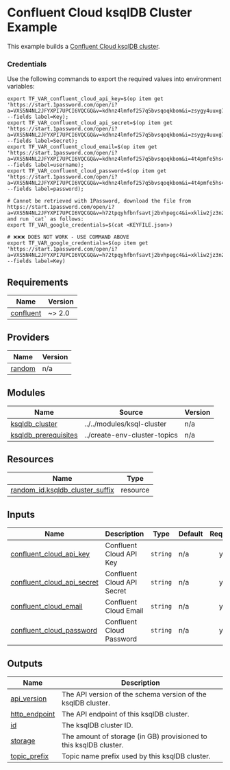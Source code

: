 # Confluent Cloud ksqlDB Cluster Example

This example builds a [Confluent Cloud ksqlDB cluster](https://docs.confluent.io/cloud/current/ksqldb/index.html).

### Credentials

Use the following commands to export the required values into environment variables:

```shell
export TF_VAR_confluent_cloud_api_key=$(op item get 'https://start.1password.com/open/i?a=VXS5N4NL2JFYXPI7UPCI6VQCGQ&v=kdhnz4lmfof257q5bvsqoqkbom&i=zsygy4uuxg7mgythbejlgrfr24&h=honestbank.1password.com' --fields label=Key);
export TF_VAR_confluent_cloud_api_secret=$(op item get 'https://start.1password.com/open/i?a=VXS5N4NL2JFYXPI7UPCI6VQCGQ&v=kdhnz4lmfof257q5bvsqoqkbom&i=zsygy4uuxg7mgythbejlgrfr24&h=honestbank.1password.com' --fields label=Secret);
export TF_VAR_confluent_cloud_email=$(op item get 'https://start.1password.com/open/i?a=VXS5N4NL2JFYXPI7UPCI6VQCGQ&v=kdhnz4lmfof257q5bvsqoqkbom&i=4t4pmfe5hs4q6a4fawg6adqoza&h=honestbank.1password.com' --fields label=username);
export TF_VAR_confluent_cloud_password=$(op item get 'https://start.1password.com/open/i?a=VXS5N4NL2JFYXPI7UPCI6VQCGQ&v=kdhnz4lmfof257q5bvsqoqkbom&i=4t4pmfe5hs4q6a4fawg6adqoza&h=honestbank.1password.com' --fields label=password);

# Cannot be retrieved with 1Password, download the file from https://start.1password.com/open/i?a=VXS5N4NL2JFYXPI7UPCI6VQCGQ&v=h72tpqyhfbnfsavtj2bvhpegc4&i=xkliw2jz3n2echyn47derptoy4&h=honestbank.1password.com and run `cat` as follows:
export TF_VAR_google_credentials=$(cat <KEYFILE.json>)

# ❌❌❌ DOES NOT WORK - USE COMMAND ABOVE
export TF_VAR_google_credentials=$(op item get 'https://start.1password.com/open/i?a=VXS5N4NL2JFYXPI7UPCI6VQCGQ&v=h72tpqyhfbnfsavtj2bvhpegc4&i=xkliw2jz3n2echyn47derptoy4&h=honestbank.1password.com' --fields label=Key)
```


<!-- BEGIN_TF_DOCS -->
## Requirements

| Name | Version |
|------|---------|
| <a name="requirement_confluent"></a> [confluent](#requirement\_confluent) | ~> 2.0 |

## Providers

| Name | Version |
|------|---------|
| <a name="provider_random"></a> [random](#provider\_random) | n/a |

## Modules

| Name | Source | Version |
|------|--------|---------|
| <a name="module_ksqldb_cluster"></a> [ksqldb\_cluster](#module\_ksqldb\_cluster) | ../../modules/ksql-cluster | n/a |
| <a name="module_ksqldb_prerequisites"></a> [ksqldb\_prerequisites](#module\_ksqldb\_prerequisites) | ../create-env-cluster-topics | n/a |

## Resources

| Name | Type |
|------|------|
| [random_id.ksqldb_cluster_suffix](https://registry.terraform.io/providers/hashicorp/random/latest/docs/resources/id) | resource |

## Inputs

| Name | Description | Type | Default | Required |
|------|-------------|------|---------|:--------:|
| <a name="input_confluent_cloud_api_key"></a> [confluent\_cloud\_api\_key](#input\_confluent\_cloud\_api\_key) | Confluent Cloud API Key | `string` | n/a | yes |
| <a name="input_confluent_cloud_api_secret"></a> [confluent\_cloud\_api\_secret](#input\_confluent\_cloud\_api\_secret) | Confluent Cloud API Secret | `string` | n/a | yes |
| <a name="input_confluent_cloud_email"></a> [confluent\_cloud\_email](#input\_confluent\_cloud\_email) | Confluent Cloud Email | `string` | n/a | yes |
| <a name="input_confluent_cloud_password"></a> [confluent\_cloud\_password](#input\_confluent\_cloud\_password) | Confluent Cloud Password | `string` | n/a | yes |

## Outputs

| Name | Description |
|------|-------------|
| <a name="output_api_version"></a> [api\_version](#output\_api\_version) | The API version of the schema version of the ksqlDB cluster. |
| <a name="output_http_endpoint"></a> [http\_endpoint](#output\_http\_endpoint) | The API endpoint of this ksqlDB cluster. |
| <a name="output_id"></a> [id](#output\_id) | The ksqlDB cluster ID. |
| <a name="output_storage"></a> [storage](#output\_storage) | The amount of storage (in GB) provisioned to this ksqlDB cluster. |
| <a name="output_topic_prefix"></a> [topic\_prefix](#output\_topic\_prefix) | Topic name prefix used by this ksqlDB cluster. |
<!-- END_TF_DOCS -->
